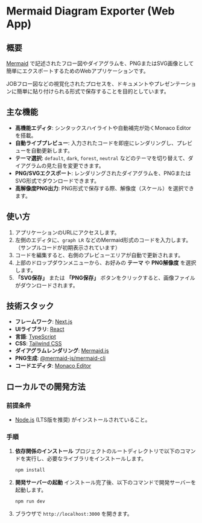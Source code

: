 # Mermaid Diagram Exporter (Web App)

## 概要

[Mermaid](https://mermaid-js.github.io/mermaid/#/) で記述されたフロー図やダイアグラムを、PNGまたはSVG画像として簡単にエクスポートするためのWebアプリケーションです。

JOBフロー図などの視覚化されたプロセスを、ドキュメントやプレゼンテーションに簡単に貼り付けられる形式で保存することを目的としています。

## 主な機能

- **高機能エディタ**: シンタックスハイライトや自動補完が効くMonaco Editorを搭載。
- **自動ライブプレビュー**: 入力されたコードを即座にレンダリングし、プレビューを自動更新します。
- **テーマ選択**: `default`, `dark`, `forest`, `neutral` などのテーマを切り替えて、ダイアグラムの見た目を変更できます。
- **PNG/SVGエクスポート**: レンダリングされたダイアグラムを、PNGまたはSVG形式でダウンロードできます。
- **高解像度PNG出力**: PNG形式で保存する際、解像度（スケール）を選択できます。

## 使い方

1. アプリケーションのURLにアクセスします。
2. 左側のエディタに、`graph LR` などのMermaid形式のコードを入力します。（サンプルコードが初期表示されています）
3. コードを編集すると、右側のプレビューエリアが自動で更新されます。
4. 上部のドロップダウンメニューから、お好みの **テーマ** や **PNG解像度** を選択します。
5. **「SVG保存」** または **「PNG保存」** ボタンをクリックすると、画像ファイルがダウンロードされます。

## 技術スタック

- **フレームワーク**: [Next.js](https://nextjs.org/)
- **UIライブラリ**: [React](https://react.dev/)
- **言語**: [TypeScript](https://www.typescriptlang.org/)
- **CSS**: [Tailwind CSS](https://tailwindcss.com/)
- **ダイアグラムレンダリング**: [Mermaid.js](https://mermaid-js.github.io/mermaid/#/)
- **PNG生成**: [@mermaid-js/mermaid-cli](https://github.com/mermaid-js/mermaid-cli)
- **コードエディタ**: [Monaco Editor](https://microsoft.github.io/monaco-editor/)

## ローカルでの開発方法

### 前提条件

- [Node.js](https://nodejs.org/) (LTS版を推奨) がインストールされていること。

### 手順

1.  **依存関係のインストール**
    プロジェクトのルートディレクトリで以下のコマンドを実行し、必要なライブラリをインストールします。
    ```bash
    npm install
    ```

2.  **開発サーバーの起動**
    インストール完了後、以下のコマンドで開発サーバーを起動します。
    ```bash
    npm run dev
    ```

3.  ブラウザで `http://localhost:3000` を開きます。